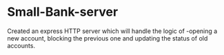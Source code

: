 # Small-Bank-server
Created an express HTTP server which will handle the logic of -opening a new account, blocking the previous one and updating the status of old accounts.
